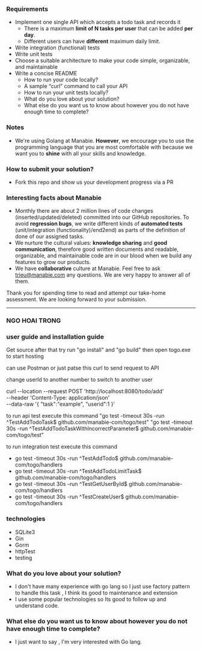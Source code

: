 ### Requirements

- Implement one single API which accepts a todo task and records it
  - There is a maximum **limit of N tasks per user** that can be added **per day**.
  - Different users can have **different** maximum daily limit.
- Write integration (functional) tests
- Write unit tests
- Choose a suitable architecture to make your code simple, organizable, and maintainable
- Write a concise README
  - How to run your code locally?
  - A sample “curl” command to call your API
  - How to run your unit tests locally?
  - What do you love about your solution?
  - What else do you want us to know about however you do not have enough time to complete?

### Notes

- We're using Golang at Manabie. **However**, we encourage you to use the programming language that you are most comfortable with because we want you to **shine** with all your skills and knowledge.

### How to submit your solution?

- Fork this repo and show us your development progress via a PR

### Interesting facts about Manabie

- Monthly there are about 2 million lines of code changes (inserted/updated/deleted) committed into our GitHub repositories. To avoid **regression bugs**, we write different kinds of **automated tests** (unit/integration (functionality)/end2end) as parts of the definition of done of our assigned tasks.
- We nurture the cultural values: **knowledge sharing** and **good communication**, therefore good written documents and readable, organizable, and maintainable code are in our blood when we build any features to grow our products.
- We have **collaborative** culture at Manabie. Feel free to ask trieu@manabie.com any questions. We are very happy to answer all of them.

Thank you for spending time to read and attempt our take-home assessment. We are looking forward to your submission.

________________________________________________________________________________________________________________________

### NGO HOAI TRONG

### user guide and installation guide 

Get source after that try run "go install" and "go build" then open togo.exe to start hosting

can use Postman or just patse this curl to send request to API

change userId to another number to switch to another user

curl --location --request POST 'http://localhost:8080/todo/add' \
--header 'Content-Type: application/json' \
--data-raw '{
    "task":"example",
    "userid":1
}'

to run api test  execute this command 
"go test -timeout 30s -run ^TestAddTodoTask$ github.com/manabie-com/togo/test"
"go test -timeout 30s -run ^TestAddTodoTaskWithIncorrectParameter$ github.com/manabie-com/togo/test"

to run integration test execute this command 
- go test -timeout 30s -run ^TestAddTodo$ github.com/manabie-com/togo/handlers
- go test -timeout 30s -run ^TestAddTodoLimitTask$ github.com/manabie-com/togo/handlers
- go test -timeout 30s -run ^TestGetUserById$ github.com/manabie-com/togo/handlers
- go test -timeout 30s -run ^TestCreateUser$ github.com/manabie-com/togo/handlers

### technologies

- SQLite3
- Gin
- Gorm
- httpTest
- testing


### What do you love about your solution?
- I don't have many experience with go lang so I just use factory pattern to handle this task  , I think its good to maintenance and extension 
- I use some popular technologies so Its good to follow up and understand code.

### What else do you want us to know about however you do not have enough time to complete?
- I just want to say , I'm very interested with Go lang.